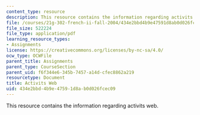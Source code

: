 ```yaml
---
content_type: resource
description: This resource contains the information regarding activits web.
file: /courses/21g-302-french-ii-fall-2004/434e2bbd4b9e47591d8ab0d026fcec09_MIT21G_302_F04_Web_G.pdf
file_size: 522224
file_type: application/pdf
learning_resource_types:
- Assignments
license: https://creativecommons.org/licenses/by-nc-sa/4.0/
ocw_type: OCWFile
parent_title: Assignments
parent_type: CourseSection
parent_uid: f6f344e6-345b-7457-a14d-cfec8862a219
resourcetype: Document
title: Activits Web
uid: 434e2bbd-4b9e-4759-1d8a-b0d026fcec09
---
```

This resource contains the information regarding activits web.